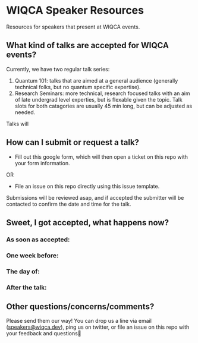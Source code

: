 # WIQCA Speaker Resources
Resources for speakers that present at WIQCA events.

## What kind of talks are accepted for WIQCA events?
Currently, we have two regular talk series:
1. Quantum 101: talks that are aimed at a general audience (generally technical folks, but no quantum specific expertise).
2. Research Seminars: more technical, research focused talks with an aim of late undergrad level experties, but is flexable given the topic.
Talk slots for both catagories are usually 45 min long, but can be adjusted as needed.

Talks will 

## How can I submit or request a talk?

- Fill out this google form, which will then open a ticket on this repo with your form information.

OR

- File an issue on this repo directly using this issue template.

Submissions will be reviewed asap, and if accepted the submitter will be contacted to confirm the date and time for the talk.


## Sweet, I got accepted, what happens now?

### As soon as accepted:
### One week before:
### The day of:
### After the talk:

## Other questions/concerns/comments?
Please send them our way! You can drop us a line via email (speakers@wiqca.dev), ping us on twitter, or file an issue on this repo with your feedback and questions💖
